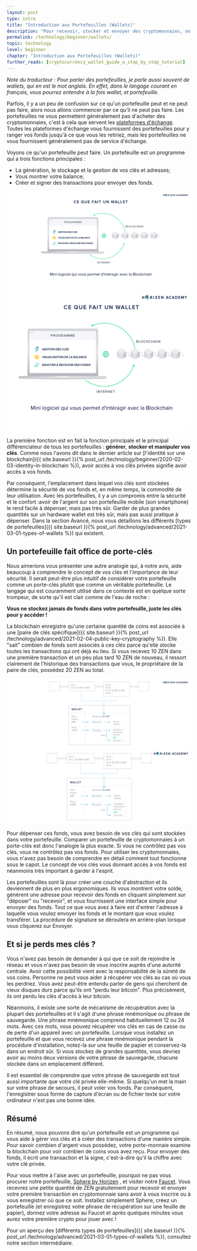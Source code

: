 ```yaml
---
layout: post
type: intro
title: "Introduction aux Portefeuilles (Wallets)"
description: "Pour recevoir, stocker et envoyer des cryptomonnaies, on utilise des portefeuilles de cryptomonnaies. Dans ce troisième article, nous vous expliquerons le fonctionnement de ces portefeuilles."
permalink: /technology/beginner/wallets/
topic: technology
level: beginner
chapter: "Introduction aux Portefeuilles (Wallets)"
further_reads: [cryptocurrency_wallet_guide_a_step_by_step_tutorial]
---
```


_Note du traducteur : Pour parler des portefeuilles, je parle aussi souvent de wallets, qui en est le mot anglais. En effet, dans le langage courant en français, vous pourrez entendre à la fois wallet, et portefeuille._

Parfois, il y a un peu de confusion sur ce qu'un portefeuille peut et ne peut pas faire, alors nous allons commencer par ce qu'il ne peut pas faire. Les portefeuilles ne vous permettent généralement pas d'acheter des cryptomonnaies, c'est à cela que servent les [plateformes d'échange](https://www.horizen.global/exchanges/). Toutes les plateformes d'échange vous fournissent des portefeuilles pour y ranger vos fonds jusqu'à ce que vous les retiriez, mais les portefeuilles ne vous fournissent généralement pas de service d'échange.

Voyons ce qu'un portefeuille peut faire. Un portefeuille est un programme qui a trois fonctions principales :

- La génération, le stockage et la gestion de vos clés et adresses;
- Vous montrer votre balance;
- Créer et signer des transactions pour envoyer des fonds.

![Wallet does in FR](/assets/post_files/technology/beginner/wallets/FR_wallet_does_D.jpg)
![Wallet does in FR](/assets/post_files/technology/beginner/wallets/FR_wallet_does_M.jpg)

La première fonction est en fait la fonction principale et le principal différenciateur de tous les portefeuilles : **générer**, **stocker et manipuler vos clés**. Comme nous l'avons dit dans le dernier article sur [l'identité sur une blockchain]({{ site.baseurl }}{% post_url /technology/beginner/2020-02-03-identity-in-blockchain %}), avoir accès à vos clés privées signifie avoir accès à vos fonds.

Par conséquent, l'emplacement dans lequel vos clés sont stockées détermine la sécurité de vos fonds et, en même temps, la commodité de leur utilisation. Avec les portefeuilles, il y a un compromis entre la sécurité et le confort :avoir de l'argent sur son portefeuille mobile (son smartphone) le rend facile à dépenser, mais pas très sûr. Garder de plus grandes quantités sur un hardware wallet est très sûr, mais pas aussi pratique à dépenser. Dans la section Avancé, nous vous détaillons les différents [types de portefeuilles]({{ site.baseurl }}{% post_url /technology/advanced/2021-03-01-types-of-wallets %}) qui existent.

## Un portefeuille fait office de porte-clés

Nous aimerions vous présenter une autre analogie qui, à notre avis, aide beaucoup à comprendre le concept de vos clés et l'importance de leur sécurité. Il serait peut-être plus intuitif de considérer votre portefeuille comme un porte-clés plutôt que comme un véritable portefeuille. Le langage qui est couramment utilisé dans ce contexte est en quelque sorte trompeur, de sorte qu'il est clair comme de l'eau de roche :

**Vous ne stockez jamais de fonds dans votre portefeuille, juste les clés pour y accéder !**

La blockchain enregistre qu'une certaine quantité de coins est associée à une [paire de clés spécifique]({{ site.baseurl }}{% post_url /technology/advanced/2021-02-04-public-key-cryptography %}). Elle "sait" combien de fonds sont associés à ces clés parce qu'elle stocke toutes les transactions qui ont déjà eu lieu. Si vous recevez 10 ZEN dans une première transaction et un peu plus tard 10 ZEN de nouveau, il ressort clairement de l'historique des transactions que vous, le propriétaire de la paire de clés, possédez 20 ZEN au total.

![Wallet in FR](/assets/post_files/technology/beginner/wallets/FR_wallet2_D.jpg)
![Wallet in FR](/assets/post_files/technology/beginner/wallets/FR_wallet2_M.jpg)

Pour dépenser ces fonds, vous avez besoin de vos clés qui sont stockées dans votre portefeuille. Comparer un portefeuille de cryptomonnaies à un porte-clés est donc l'analogie la plus exacte. Si vous ne contrôlez pas vos clés, vous ne contrôlez pas vos fonds. Pour utiliser les cryptomonnaies, vous n'avez pas besoin de comprendre en détail comment tout fonctionne sous le capot. Le concept de vos clés vous donnant accès à vos fonds est néanmoins très important à garder à l'esprit.

Les portefeuilles sont là pour créer une couche d'abstraction et ils deviennent de plus en plus ergonomiques. Ils vous montrent votre solde, génèrent une adresse pour recevoir des fonds en cliquant simplement sur "déposer" ou "recevoir", et vous fournissent une interface simple pour envoyer des fonds. Tout ce que vous avez à faire est d'entrer l'adresse à laquelle vous voulez envoyer les fonds et le montant que vous voulez transférer. La procédure de signature se déroulera en arrière-plan lorsque vous cliquerez sur Envoyer.

## Et si je perds mes clés ?

Vous n'avez pas besoin de demander à qui que ce soit de rejoindre le réseau et vous n'avez pas besoin de vous inscrire auprès d'une autorité centrale. Avoir cette possibilité vient avec la responsabilité de la sûreté de vos coins. Personne ne peut vous aider à récupérer vos clés au cas où vous les perdriez. Vous avez peut-être entendu parler de gens qui cherchent de vieux disques durs parce qu'ils ont "perdu leur bitcoin". Plus précisément, ils ont perdu les clés d'accès à leur bitcoin.

Néanmoins, il existe une sorte de mécanisme de récupération avec la plupart des portefeuilles et il s'agit d'une phrase mnémonique ou phrase de sauvegarde. Une phrase mnémonique comprend habituellement 12 ou 24 mots. Avec ces mots, vous pouvez récupérer vos clés en cas de casse ou de perte d'un appareil avec un portefeuille. Lorsque vous installez un portefeuille et que vous recevez une phrase mnémonique pendant la procédure d'installation, notez-la sur une feuille de papier et conservez-la dans un endroit sûr. Si vous stockez de grandes quantités, vous devriez avoir au moins deux versions de votre phrase de sauvegarde, chacune stockée dans un emplacement différent.

Il est essentiel de comprendre que votre phrase de sauvegarde est tout aussi importante que votre clé privée elle-même. Si quelqu'un met la main sur votre phrase de secours, il peut voler vos fonds. Par conséquent, l'enregistrer sous forme de capture d'écran ou de fichier texte sur votre ordinateur n'est pas une bonne idée.

## Résumé

En résumé, nous pouvons dire qu'un portefeuille est un programme qui vous aide à gérer vos clés et à créer des transactions d'une manière simple. Pour savoir combien d'argent vous possédez, votre porte-monnaie examine la blockchain pour voir combien de coins vous avez reçu. Pour envoyer des fonds, il écrit une transaction et la signe, c'est-à-dire qu'il la chiffre avec votre clé privée.

Pour vous mettre à l'aise avec un portefeuille, pourquoi ne pas vous procurer notre portefeuille, [Sphere by Horizen](https://www.horizen.global/?r=1) , et visiter notre [Faucet](https://getzen.cash/). Vous recevrez une petite quantité de ZEN gratuitement pour recevoir et envoyer votre première transaction en cryptomonnaie sans avoir à vous inscrire ou à vous enregistrer où que ce soit. Installez simplement Sphere, créez un portefeuille (et enregistrez votre phrase de récupération sur une feuille de papier), donnez votre adresse au Faucet et après quelques minutes vous aurez votre première crypto pour jouer avec !


Pour un aperçu des [différents types de portefeuilles]({{ site.baseurl }}{% post_url /technology/advanced/2021-03-01-types-of-wallets %}), consultez notre section intermédiaire.
